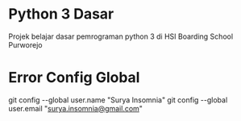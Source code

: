 # Python 3 Dasar

Projek belajar dasar pemrograman python 3 di HSI Boarding School Purworejo

# Error Config Global
git config --global user.name "Surya Insomnia"
git config --global user.email "surya.insomnia@gmail.com"